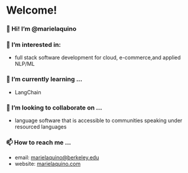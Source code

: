 # Welcome! 

### 👋 Hi! I’m @marielaquino
### 👀 I’m interested in: 
  -  full stack software development for cloud, e-commerce,and applied NLP/ML  
### 🌱 I’m currently learning ...
  - LangChain
### 💞️ I’m looking to collaborate on ...
  -  language software that is accessible to communities speaking under resourced languages 
### 📫 How to reach me ...
  - email: marielaquino@berkeley.edu
  - website: [marielaquino.com](www.marielaquino.com) 

<!---
marielaquino/marielaquino is a ✨ special ✨ repository because its `README.md` (this file) appears on your GitHub profile.
You can click the Preview link to take a look at your changes.
--->
